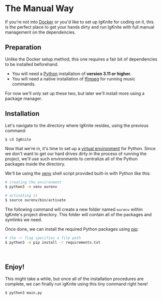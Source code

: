 # The Manual Way

If you're not into [Docker](https://docker.com/) or you'd like to set up IgKnite for coding on it, this is the perfect place to get your hands dirty and run IgKnite with full manual management on the dependencies. <br>

## Preparation

Unlike the Docker setup method, this one requires a fair bit of dependencies to be installed beforehand.

- You will need a [Python](https://www.python.org/downloads/) installation of **version 3.11 or higher.**
- You will need a native installation of [ffmpeg](https://www.python.org/downloads/) for running music commands.

For now we'll only set up these two, but later we'll install more using a package manager. <br>

## Installation

Let's navigate to the directory where IgKnite resides, using the previous command:

```bash
$ cd IgKnite
```

Now that we're in, it's time to set up a [virtual environment]() for Python. Since we don't want to get our hard drives dirty in the process of running the project, we'll use such environments to centralize all of the Python packages inside the directory. <br>

We'll be using the [venv]() shell script provided built-in with Python like this:

```bash
# creating the environment
$ python3 -m venv ourenv

# activating it
$ source ourenv/bin/activate
```

The following command will create a new folder named `ourenv` within IgKnite's project directory. This folder will contain all of the packages and symlinks we need. <br>

Once done, we can install the required Python packages using [pip]():

```bash
# the -r flag specifies a file path
$ python3 -m pip install -r requirements.txt
```

<br>

## Enjoy!

This might take a while, but once all of the installation procedures are complete, we can finally run igKnite using this tiny command right here!

```bash
$ python3 main.py
```